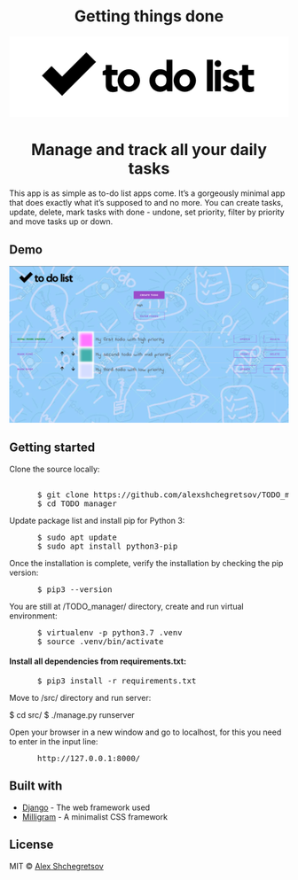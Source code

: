 <h1 align="center">Getting things done</h1>
<p align="center"><img src="images/todo.png" width=650px></p>
<h1 align="center">Manage and track all your daily tasks</h1>
<p>This app is as simple as to-do list apps come. It’s a gorgeously minimal app that does exactly what it’s supposed to and no more. You can create tasks, update, delete, mark tasks with done - undone, set priority, filter by priority and move tasks up or down.</p>
<h2>Demo</h2>
  <img src="images/demo.png">
<h2>Getting started</h2>
<p>Clone the source locally:</p>
<pre> 
      $ git clone https://github.com/alexshchegretsov/TODO_manager.git
      $ cd TODO_manager
</pre>
<p>Update package list and install pip for Python 3:</p>
<pre>
      $ sudo apt update
      $ sudo apt install python3-pip
</pre>
<p>Once the installation is complete, verify the installation by checking the pip version:</p>
<pre>
      $ pip3 --version
</pre>
<p>You are still at /TODO_manager/ directory, create and run virtual environment:</p>
<pre>
      $ virtualenv -p python3.7 .venv
      $ source .venv/bin/activate
</pre>
<h4>Install all dependencies from requirements.txt:</h4>
<pre>
      $ pip3 install -r requirements.txt
</pre>
<p>Move to /src/ directory and run server:</p>
      $ cd src/
      $ ./manage.py runserver
<p>Open your browser in a new window and go to localhost, for this you need to enter in the input line:</p>
<pre>
      http://127.0.0.1:8000/
</pre>
<h2>Built with</h2>
<ul>
  <li><a href="https://www.djangoproject.com/">Django</a> - The web framework used</li>
  <li><a href="https://milligram.io/">Milligram</a> - A minimalist CSS framework</li>
</ul>
<h2>License</h2>
<p>MIT &copy; <a href="https://github.com/alexshchegretsov">Alex Shchegretsov</a></p>

